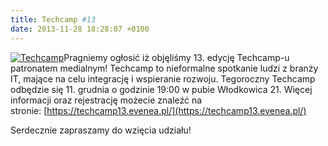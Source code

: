 ```yaml
---
title: Techcamp #13
date: 2013-11-28 18:28:07 +0100
---
```

[![Techcamp](http://www.asi.pwr.wroc.pl/wp-content/uploads/2013/11/NOWE_techcamplogo.jpg)](http://www.asi.pwr.wroc.pl/wp-content/uploads/2013/11/NOWE_techcamplogo.jpg)Pragniemy ogłosić iż objęliśmy 13. edycję Techcamp-u patronatem medialnym! Techcamp to nieformalne spotkanie ludzi z branży IT, mające na celu integrację i wspieranie rozwoju. Tegoroczny Techcamp odbędzie się 11. grudnia o godzinie 19:00 w pubie Włodkowica 21. Więcej informacji oraz rejestrację możecie znaleźć na stronie:&nbsp;[https://techcamp13.evenea.pl/](https://techcamp13.evenea.pl/)

Serdecznie zapraszamy do wzięcia udziału!

